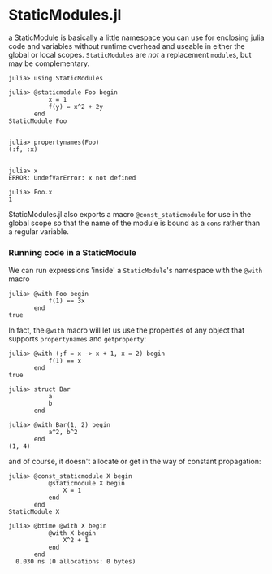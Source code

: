 # StaticModules.jl

a StaticModule is basically a little namespace you can use for
enclosing julia code and variables without runtime overhead and
useable in either the global or local scopes. `StaticModule`s are
*not* a replacement `module`s, but may be complementary.

```
julia> using StaticModules

julia> @staticmodule Foo begin
           x = 1
           f(y) = x^2 + 2y
       end
StaticModule Foo


julia> propertynames(Foo)
(:f, :x)


julia> x
ERROR: UndefVarError: x not defined

julia> Foo.x
1
```
StaticModules.jl also exports a macro `@const_staticmodule` for use in the global scope so that the name of the module is bound as a `cons` rather than a regular variable. 

### Running code in a StaticModule
We can run expressions 'inside' a `StaticModule`'s namespace with the `@with` macro
```
julia> @with Foo begin
           f(1) == 3x
       end
true
```
In fact, the `@with` macro will let us use the properties of any object that supports `propertynames` and `getproperty`:
```
julia> @with (;f = x -> x + 1, x = 2) begin
           f(1) == x
       end
true

julia> struct Bar
           a
           b
       end

julia> @with Bar(1, 2) begin
           a^2, b^2
       end
(1, 4)
```
and of course, it doesn't allocate or get in the way of constant propagation:
```
julia> @const_staticmodule X begin
           @staticmodule X begin
               X = 1
           end
       end
StaticModule X

julia> @btime @with X begin
           @with X begin
               X^2 + 1
           end
       end
  0.030 ns (0 allocations: 0 bytes)
```
